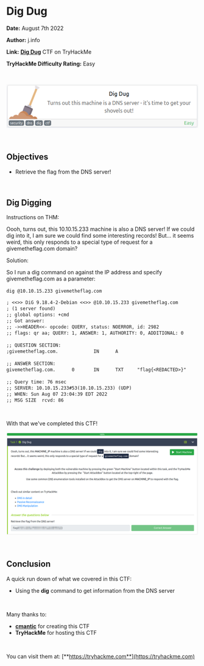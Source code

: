 # Dig Dug
**Date:** August 7th 2022

**Author:** j.info

**Link:** [**Dig Dug**](https://tryhackme.com/room/digdug) CTF on TryHackMe

**TryHackMe Difficulty Rating:** Easy

<br>

![](images/digdug0.png)

<br>

## Objectives
- Retrieve the flag from the DNS server!

<br>

## Dig Digging

Instructions on THM:

Oooh, turns out, this 10.10.15.233 machine is also a DNS server! If we could dig into it, I am sure we could find some interesting records! But... it seems weird, this only responds to a special type of request for a givemetheflag.com domain?

Solution:

So I run a dig command on against the IP address and specify givemetheflag.com as a parameter:

`dig @10.10.15.233 givemetheflag.com`

```
; <<>> DiG 9.18.4-2-Debian <<>> @10.10.15.233 givemetheflag.com
; (1 server found)
;; global options: +cmd
;; Got answer:
;; ->>HEADER<<- opcode: QUERY, status: NOERROR, id: 2982
;; flags: qr aa; QUERY: 1, ANSWER: 1, AUTHORITY: 0, ADDITIONAL: 0

;; QUESTION SECTION:
;givemetheflag.com.             IN      A

;; ANSWER SECTION:
givemetheflag.com.      0       IN      TXT     "flag{<REDACTED>}"

;; Query time: 76 msec
;; SERVER: 10.10.15.233#53(10.10.15.233) (UDP)
;; WHEN: Sun Aug 07 23:04:39 EDT 2022
;; MSG SIZE  rcvd: 86
```

<br>

With that we've completed this CTF!

![](images/digdug1.png)

<br>

## Conclusion

A quick run down of what we covered in this CTF:

- Using the **dig** command to get information from the DNS server

<br>

Many thanks to:
- [**cmantic**](https://tryhackme.com/p/cmnatic) for creating this CTF
- **TryHackMe** for hosting this CTF

<br>

You can visit them at: [**https://tryhackme.com**](https://tryhackme.com)